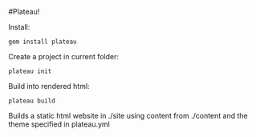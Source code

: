#Plateau!

Install:

	gem install plateau

Create a project in current folder:
  	
   	plateau init

Build into rendered html:

  	plateau build
  
Builds a static html website in ./site using content from ./content and the theme specified in plateau.yml